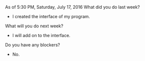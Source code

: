 As of 5:30 PM, Saturday, July 17, 2016
What did you do last week?

- I created the interface of my program.

What will you do next week?

- I will add on to the interface.

Do you have any blockers?

- No.
